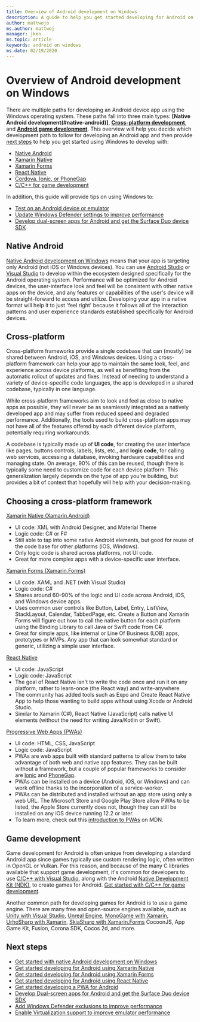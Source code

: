 ```yaml
---
title: Overview of Android development on Windows
description: A guide to help you get started developing for Android on Windows.
author: mattwojo 
ms.author: mattwoj 
manager: jken
ms.topic: article
keywords: android on windows
ms.date: 02/19/2020
---
```


# Overview of Android development on Windows

There are multiple paths for developing an Android device app using the Windows operating system. These paths fall into three main types: **[Native Android development(#native-android)]**, **[Cross-platform development](#cross-platform)**, and **[Android game development](#game-development)**. This overview will help you decide which development path to follow for developing an Android app and then provide [next steps](#next-steps) to help you get started using Windows to develop with:

- [Native Android](native-android.md)
- [Xamarin Native](xamarin-android.md)
- [Xamarin Forms](xamarin-forms.md)
- [React Native](react-native.md)
- [Cordova, Ionic, or PhoneGap](pwa.md)
- [C/C++ for game development](native-android.md#use-c-or-c-for-android-game-development)

In addition, this guide will provide tips on using Windows to:

- [Test on an Android device or emulator](emulator.md)
- [Update Windows Defender settings to improve performance](defender-settings.md)
- [Develop dual-screen apps for Android and get the Surface Duo device SDK](https://docs.microsoft.com/dual-screen/android/)

## Native Android

[Native Android development on Windows](./native-android.md) means that your app is targeting only Android (not iOS or Windows devices). You can use [Android Studio](https://developer.android.com/studio/install#windows) or [Visual Studio](https://visualstudio.microsoft.com/vs/android/) to develop within the ecosystem designed specifically for the Android operating system. Performance will be optimized for Android devices, the user-interface look and feel will be consistent with other native apps on the device, and any features or capabilities of the user's device will be straight-forward to access and utilize. Developing your app in a native format will help it to just 'feel right' because it follows all of the interaction patterns and user experience standards established specifically for Android devices.

## Cross-platform

Cross-platform frameworks provide a single codebase that can (mostly) be shared between Android, iOS, and Windows devices. Using a cross-platform framework can help your app to maintain the same look, feel, and experience across device platforms, as well as benefiting from the automatic rollout of updates and fixes. Instead of needing to understand a variety of device-specific code languages, the app is developed in a shared codebase, typically in one language.

While cross-platform frameworks aim to look and feel as close to native apps as possible, they will never be as seamlessly integrated as a natively developed app and may suffer from reduced speed and degraded performance. Additionally, the tools used to build cross-platform apps may not have all of the features offered by each different device platform, potentially requiring workarounds.

A codebase is typically made up of **UI code**, for creating the user interface like pages, buttons controls, labels, lists, etc., and **logic code**, for calling web services, accessing a database, invoking hardware capabilities and managing state. On average, 90% of  this can be reused, though there is typically some need to customize code for each device platform. This generalization largely depends on the type of app you're building, but provides a bit of context that hopefully will help with your decision-making.  

## Choosing a cross-platform framework

[Xamarin Native (Xamarin.Android)](xamarin-android.md)

- UI code: XML with Android Designer, and Material Theme
- Logic code: C# or F#
- Still able to tap into some native Android elements, but good for reuse of the code base for other platforms (iOS, Windows).
- Only logic code is shared across platforms, not UI code.
- Great for more complex apps with a device-specific user interface.

[Xamarin Forms (Xamarin.Forms)](xamarin-forms.md)

- UI code: XAML and .NET (with Visual Studio)
- Logic code: C#
- Shares around 60–90% of the logic and UI code across Android, iOS, and Windows device apps. 
- Uses common user controls like Button, Label, Entry, ListView, StackLayout, Calendar, TabbedPage, etc. Create a Button and Xamarin Forms will figure out how to call the native button for each platform using the Binding Library to call Java or Swift code from C#.
- Great for simple apps, like internal or Line Of Business (LOB) apps, prototypes or MVPs. Any app that can look somewhat standard or generic, utilizing a simple user interface.

[React Native](react-native.md)

- UI code: JavaScript
- Logic code: JavaScript
- The goal of React Native isn't to write the code once and run it on any platform, rather to learn-once (the React way) and write-anywhere.
- The community has added tools such as Expo and Create React Native App to help those wanting to build apps without using Xcode or Android Studio.
- Similar to Xamarin (C#), React Native (JavaScript) calls native UI elements (without the need for writing Java/Kotlin or Swift).

[Progressive Web Apps (PWAs)](pwa.md)

- UI code: HTML, CSS, JavaScript
- Logic code: JavaScript
- PWAs are web apps built with standard patterns to allow them to take advantage of both web and native app features. They can be built without a framework, but a couple of popular frameworks to consider are [Ionic](https://ionicframework.com/docs/intro) and [PhoneGap](https://phonegap.com/about/).
- PWAs can be installed on a device (Android, iOS, or Windows) and can work offline thanks to the incorporation of a service-worker.
- PWAs can be distributed and installed without an app store using only a web URL. The Microsoft Store and Google Play Store allow PWAs to be listed, the Apple Store currently does not, though they can still be installed on any iOS device running 12.2 or later.
- To learn more, check out this [introduction to PWAs](https://developer.mozilla.org/en-US/docs/Web/Progressive_web_apps/Introduction) on MDN.

## Game development

Game development for Android is often unique from developing a standard Android app since games typically use custom rendering logic, often written in OpenGL or Vulkan. For this reason, and because of the many C libraries available that support game development, it's common for developers to use [C/C++ with Visual Studio](https://docs.microsoft.com/cpp/cross-platform/?view=vs-2019), along with the Android [Native Development Kit (NDK)](https://docs.microsoft.com/cpp/cross-platform/create-an-android-native-activity-app?view=vs-2019), to create games for Android. [Get started with C/C++ for game development](native-android.md#use-c-or-c-for-android-game-development).

Another common path for developing games for Android is to use a game engine. There are many free and open-source engines available, such as [Unity with Visual Studio](https://docs.microsoft.com/visualstudio/cross-platform/visual-studio-tools-for-unity?view=vs-2019), [Unreal Engine](https://docs.unrealengine.com/en-US/Platforms/Mobile/Android/GettingStarted/index.html), [MonoGame with Xamarin](https://docs.microsoft.com/xamarin/graphics-games/monogame/introduction/), [UrhoSharp with Xamarin](https://docs.microsoft.com/xamarin/graphics-games/urhosharp/introduction), [SkiaSharp with Xamarin.Forms](https://docs.microsoft.com/xamarin/xamarin-forms/user-interface/graphics/skiasharp/) CocoonJS, App Game Kit, Fusion, Corona SDK, Cocos 2d, and more.

## Next steps

- [Get started with native Android development on Windows](native-android.md)
- [Get started developing for Android using Xamarin Native](xamarin-android.md)
- [Get started developing for Android using Xamarin Forms](xamarin-forms.md)
- [Get started developing for Android using React Native](react-native.md)
- [Get started developing a PWA for Android](pwa.md)
- [Develop Dual-screen apps for Android and get the Surface Duo device SDK](https://docs.microsoft.com/dual-screen/android/)
- [Add Windows Defender exclusions to improve performance](defender-settings.md)
- [Enable Virtualization support to improve emulator performance](emulator.md#enable-virtualization-support)
